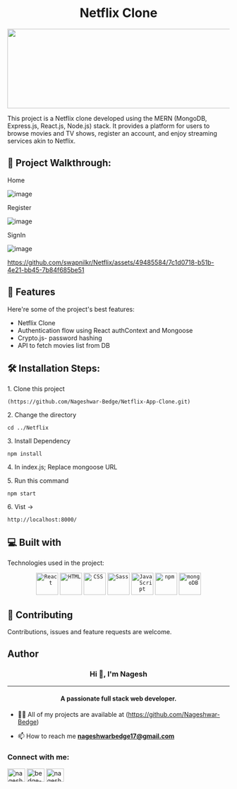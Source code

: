<h1 align="center" id="title">Netflix Clone</h1>

<p align="center"><img src="https://socialify.git.ci/Nageshwar-Bedge/Netflix-App-Clone/image?font=Inter&language=1&name=1&owner=1&pattern=Solid&stargazers=1&theme=Light" width="640" height="180" /></p>

<p id="description">This project is a Netflix clone developed using the MERN (MongoDB, Express.js, React.js, Node.js) stack. It provides a platform for users to browse movies and TV shows, register an account, and enjoy streaming services akin to Netflix.</p>

<h2>🚀 Project Walkthrough:</h2>
Home

![image](https://github.com/swapnilkr/Netflix/assets/49485584/859f11d8-f18f-466e-b6fb-1dc6deedd758)

Register

![image](https://github.com/swapnilkr/Netflix/assets/49485584/0d35c770-2b36-4ffc-a09d-eae795748539)

SignIn

![image](https://github.com/swapnilkr/Netflix/assets/49485584/a7b167ea-03e7-4713-af46-c521d815e84b)

https://github.com/swapnilkr/Netflix/assets/49485584/7c1d0718-b51b-4e21-bb45-7b84f685be51

<h2>🧐 Features</h2>
Here're some of the project's best features:

*   Netflix Clone
*   Authentication flow using React authContext and Mongoose
*   Crypto.js- password hashing
*   API to fetch movies list from DB

<h2>🛠️ Installation Steps:</h2>

<p>1. Clone this project</p>

```
(https://github.com/Nageshwar-Bedge/Netflix-App-Clone.git)
```
<p>2. Change the directory</p>

```
cd ../Netflix
```

<p>3. Install Dependency</p>

```
npm install
```
<p>4. In index.js; Replace mongoose URL</p>

<p>5. Run this command</p>

```
npm start
```

<p>6. Vist -&gt;</p>

```
http://localhost:8000/
```

<h2>💻 Built with</h2>

Technologies used in the project:
<div align="center">
  <code><img width="50" src="https://user-images.githubusercontent.com/25181517/183897015-94a058a6-b86e-4e42-a37f-bf92061753e5.png" alt="React" title="React"/></code>
	<code><img width="50" src="https://user-images.githubusercontent.com/25181517/192158954-f88b5814-d510-4564-b285-dff7d6400dad.png" alt="HTML" title="HTML"/></code>
	<code><img width="50" src="https://user-images.githubusercontent.com/25181517/183898674-75a4a1b1-f960-4ea9-abcb-637170a00a75.png" alt="CSS" title="CSS"/></code>
	<code><img width="50" src="https://user-images.githubusercontent.com/25181517/192158956-48192682-23d5-4bfc-9dfb-6511ade346bc.png" alt="Sass" title="Sass"/></code>
	<code><img width="50" src="https://user-images.githubusercontent.com/25181517/117447155-6a868a00-af3d-11eb-9cfe-245df15c9f3f.png" alt="JavaScript" title="JavaScript"/></code>
	<code><img width="50" src="https://user-images.githubusercontent.com/25181517/121401671-49102800-c959-11eb-9f6f-74d49a5e1774.png" alt="npm" title="npm"/></code>
	<code><img width="50" src="https://user-images.githubusercontent.com/25181517/182884177-d48a8579-2cd0-447a-b9a6-ffc7cb02560e.png" alt="mongoDB" title="mongoDB"/></code>
</div>

<h2><g-emoji class="g-emoji" alias="handshake" fallback-src="https://github.githubassets.com/images/icons/emoji/unicode/1f91d.png">🤝</g-emoji> Contributing </h2>
Contributions, issues and feature requests are welcome.

<h2> Author </h2>
<h3 align="center">Hi 👋, I'm Nagesh</h3>
<hr>
<h4 align="center">A passionate full stack web developer.</h4>

- 👨‍💻 All of my projects are available at (https://github.com/Nageshwar-Bedge)

- 📫 How to reach me **nageshwarbedge17@gmail.com**


<div style="text-align: center;">
    <h3 align="left">Connect with me:</h3>
    <p align="left">
        <a href="https://twitter.com/nagesh_bedge_17" target="blank"><img align="center" src="https://raw.githubusercontent.com/rahuldkjain/github-profile-readme-generator/master/src/images/icons/Social/twitter.svg" alt="nagesh_bedge_17" height="30" width="40" /></a>
        <a href="https://linkedin.com/in/bedge-nageshwar" target="blank"><img align="center" src="https://raw.githubusercontent.com/rahuldkjain/github-profile-readme-generator/master/src/images/icons/Social/linked-in-alt.svg" alt="bedge-nageshwar" height="30" width="40" /></a>
        <a href="https://instagram.com/nagesh_._bedge_17" target="blank"><img align="center" src="https://raw.githubusercontent.com/rahuldkjain/github-profile-readme-generator/master/src/images/icons/Social/instagram.svg" alt="nagesh_._bedge_17" height="30" width="40" /></a>
    </p>
</div>

